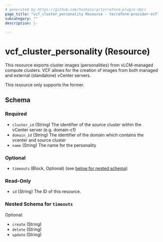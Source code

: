 ```yaml
---
# generated by https://github.com/hashicorp/terraform-plugin-docs
page_title: "vcf_cluster_personality Resource - terraform-provider-vcf"
subcategory: ""
description: |-
  
---
```


# vcf_cluster_personality (Resource)

This resource exports cluster images (personalities) from vLCM-managed compute clusters.
VCF allows for the creation of images from both managed and external (standalone) vCenter servers.

This resource only supports the former.

<!-- schema generated by tfplugindocs -->
## Schema

### Required

- `cluster_id` (String) The identifier of the source cluster within the vCenter server (e.g. domain-c1)
- `domain_id` (String) The identifier of the domain which contains the vcenter and source cluster
- `name` (String) The name for the personality

### Optional

- `timeouts` (Block, Optional) (see [below for nested schema](#nestedblock--timeouts))

### Read-Only

- `id` (String) The ID of this resource.

<a id="nestedblock--timeouts"></a>
### Nested Schema for `timeouts`

Optional:

- `create` (String)
- `delete` (String)
- `update` (String)

